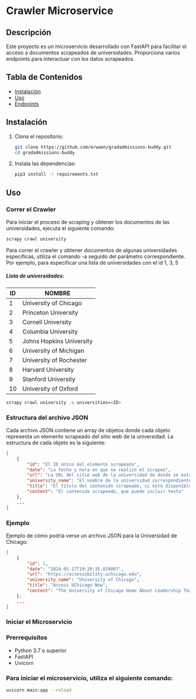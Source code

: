 # Crawler Microservice

## Descripción

Este proyecto es un microservicio desarrollado con FastAPI para facilitar el acceso a documentos scrapeados de universidades. Proporciona varios endpoints para interactuar con los datos scrapeados.

## Tabla de Contenidos

- [Instalación](#instalación)
- [Uso](#uso)
- [Endpoints](#endpoints)

## Instalación

1. Clona el repositorio:

    ```bash
    git clone https://github.com/erwaen/gradadmissions-buddy.git
    cd gradadmissions-buddy
    ```

2. Instala las dependencias:

    ```bash
    pip3 install -r requirements.txt
    ```
## Uso

### Correr el Crawler

Para iniciar el proceso de scraping y obtener los documentos de las universidades, ejecuta el siguiente comando:

```bash
scrapy crawl university
```
Para correr el crawler y obtener documentos de algunas universidades específicas, utiliza el comando -a seguido del parámetro correspondiente. Por ejemplo, para especificar una lista de universidades con el id 1, 3, 5

##### Lista de universidades:
| ID | NOMBRE                     |
|----|----------------------------|
| 1  | University of Chicago      |
| 2  | Princeton University       |
| 3  | Cornell University         |
| 4  | Columbia University        |
| 5  | Johns Hopkins University   |
| 6  | University of Michigan     |
| 7  | University of Rochester    |
| 8  | Harvard University         |
| 9  | Stanford University        |
| 10 | University of Oxford       |

```bash
scrapy crawl university -a universities=<ID>
```
### Estructura del archivo JSON

Cada archivo JSON contiene un array de objetos donde cada objeto representa un elemento scrapeado del sitio web de la universidad. La estructura de cada objeto es la siguiente:

```json
[
    {
        "id": "El ID único del elemento scrapeado",
        "date": "La fecha y hora en que se realizó el scrapeo",
        "url": "La URL del sitio web de la universidad de donde se extrajeron los datos",
        "university_name": "El nombre de la universidad correspondiente",
        "title": "El título del contenido scrapeado, si está disponible",
        "content": "El contenido scrapeado, que puede incluir texto"
    },
    ...
]
```
### Ejemplo
Ejemplo de cómo podría verse un archivo JSON para la Universidad de Chicago:

```json
[
    {
        "id": 1,
        "date": "2024-05-17T19:20:35.819807",
        "url": "https://accessibility.uchicago.edu",
        "university_name": "University of Chicago",
        "title": "Access UChicago Now",
        "content": "The University of Chicago Home About Leadership Team 2023-2024 Academic Year 2022-2023 Academic Year 2021-2022..." 
    },
    ...
]
```
### Iniciar el Microservicio

### Prerrequisitos

- Python 3.7 o superior
- FastAPI
- Uvicorn

### Para iniciar el microservicio, utiliza el siguiente comando:

```bash
uvicorn main:app --reload
```






